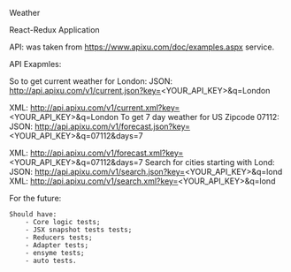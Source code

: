 Weather

React-Redux Application

API: was taken from https://www.apixu.com/doc/examples.aspx service.

API Exapmles:

So to get current weather for London: JSON: http://api.apixu.com/v1/current.json?key=<YOUR_API_KEY>&q=London

XML: http://api.apixu.com/v1/current.xml?key=<YOUR_API_KEY>&q=London
To get 7 day weather for US Zipcode 07112: JSON: http://api.apixu.com/v1/forecast.json?key=<YOUR_API_KEY>&q=07112&days=7

XML: http://api.apixu.com/v1/forecast.xml?key=<YOUR_API_KEY>&q=07112&days=7
Search for cities starting with Lond: JSON: http://api.apixu.com/v1/search.json?key=<YOUR_API_KEY>&q=lond
XML: http://api.apixu.com/v1/search.xml?key=<YOUR_API_KEY>&q=lond


For the future:

    Should have:
        - Core logic tests;
        - JSX snapshot tests tests;
        - Reducers tests;
        - Adapter tests;
        - ensyme tests;
        - auto tests.